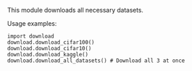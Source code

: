 This module downloads all necessary datasets.

Usage examples:

```python3
import download
download.download_cifar100()
download.download_cifar10()
download.download_kaggle()
download.download_all_datasets() # Download all 3 at once
```
